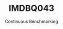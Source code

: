 ---
layout: docu
title: IMDBQ043
subtitle: Continuous Benchmarking
selected: IMDB
expanded: Benchmarking
benchmark: /individual_results/IMDBQ043.html
---
